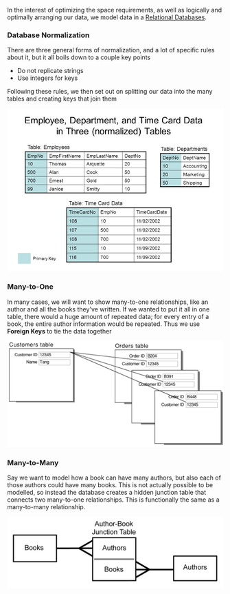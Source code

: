 
In the interest of optimizing the space requirements, as well as logically and optimally arranging our data, we model data in a [Relational Databases](Relational%20Databases.md).


### Database Normalization

There are three general forms of normalization, and a lot of specific rules about it, but it all boils down to a couple key points

- Do not replicate strings
- Use integers for keys

Following these rules, we then set out on splitting our data into the many tables and creating keys that join them

![](../Attachments/Pasted%20image%2020220415010433.png)


### Many-to-One

In many cases, we will want to show many-to-one relationships, like an author and all the books they've written. If we wanted to put it all in one table, there would a huge amount of repeated data; for every entry of a book, the entire author information would be repeated. Thus we use **Foreign Keys** to tie the data together

![](../Attachments/Pasted%20image%2020220415005708.png)


### Many-to-Many

Say we want to model how a book can have many authors, but also each of those authors could have many books. This is not actually possible to be modelled, so instead the database creates a hidden junction table that connects two many-to-one relationships. This is functionally the same as a many-to-many relationship.

![](../Attachments/Pasted%20image%2020220415010015.png)